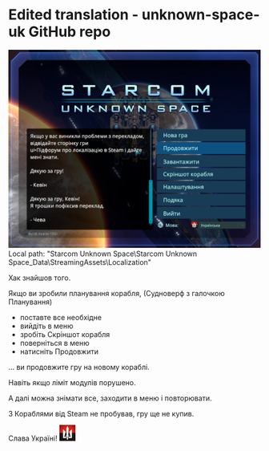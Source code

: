 # Edited translation - unknown-space-uk GitHub repo 
![Слава Україні!]( https://github.com/cheva/unknown-space-uk/blob/initial/title.png?raw=true "Слава Україні!") 
Local path: "Starcom Unknown Space\Starcom Unknown Space_Data\StreamingAssets\Localization"

Хак знайшов того. 

Якщо ви зробили планування корабля, (Судноверф з галочкою Планування) 
- поставте все необхідне 
- вийдіть в меню 
- зробіть Скріншот корабля
- поверніться в меню 
- натисніть Продовжити 

... ви продовжите гру на новому кораблі. 

Навіть якщо ліміт модулів порушено. 

А далі можна знімати все, заходити в меню і повторювати. 

З Кораблями від Steam не пробував, гру ще не купив.

Слава Україні!  ![Слава Україні!]( https://raw.githubusercontent.com/cheva/unknown-space-uk/refs/heads/initial/Starcom%20-%20Невідомий%20Простір.png "Слава Україні!")  
